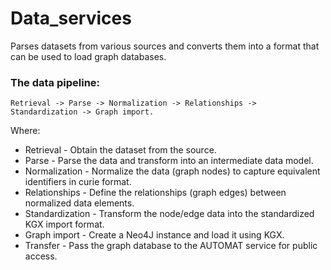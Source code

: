 # Data_services
Parses datasets from various sources and converts them into a format that can be used to load graph databases.

### The data pipeline:

    Retrieval -> Parse -> Normalization -> Relationships -> Standardization -> Graph import.

Where:

 * Retrieval - Obtain the dataset from the source.
 * Parse - Parse the data and transform into an intermediate data model.
 * Normalization - Normalize the data (graph nodes) to capture equivalent identifiers in curie format.
 * Relationships - Define the relationships (graph edges) between normalized data elements.
 * Standardization - Transform the node/edge data into the standardized KGX import format. 
 * Graph import - Create a Neo4J instance and load it using KGX.
 * Transfer - Pass the graph database to the AUTOMAT service for public access.